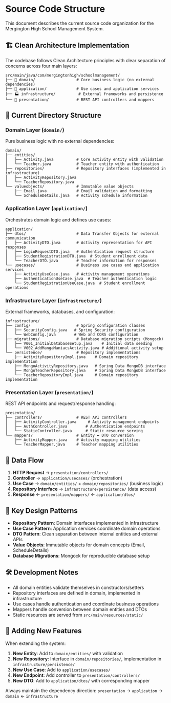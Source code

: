 # Source Code Structure

This document describes the current source code organization for the Mergington High School Management System.

## 🏗️ Clean Architecture Implementation

The codebase follows Clean Architecture principles with clear separation of concerns across four main layers:

```
src/main/java/com/mergingtonhigh/schoolmanagement/
├── 🎯 domain/                  # Core business logic (no external dependencies)
├── 🔧 application/             # Use cases and application services  
├── 🏭 infrastructure/          # External frameworks and persistence
└── 🎨 presentation/            # REST API controllers and mappers
```

## 📁 Current Directory Structure

### Domain Layer (`domain/`)
Pure business logic with no external dependencies:

```
domain/
├── entities/
│   ├── Activity.java          # Core activity entity with validation
│   └── Teacher.java           # Teacher entity with authentication
├── repositories/              # Repository interfaces (implemented in infrastructure)
│   ├── ActivityRepository.java
│   └── TeacherRepository.java
└── valueobjects/              # Immutable value objects
    ├── Email.java             # Email validation and formatting
    └── ScheduleDetails.java   # Activity schedule information
```

### Application Layer (`application/`)
Orchestrates domain logic and defines use cases:

```
application/
├── dtos/                      # Data Transfer Objects for external communication
│   ├── ActivityDTO.java       # Activity representation for API responses
│   ├── LoginRequestDTO.java   # Authentication request structure
│   ├── StudentRegistrationDTO.java  # Student enrollment data
│   └── TeacherDTO.java        # Teacher information for responses
└── usecases/                  # Business use cases and application services
    ├── ActivityUseCase.java   # Activity management operations
    ├── AuthenticationUseCase.java  # Teacher authentication logic
    └── StudentRegistrationUseCase.java  # Student enrollment operations
```

### Infrastructure Layer (`infrastructure/`)
External frameworks, databases, and configuration:

```
infrastructure/
├── config/                    # Spring configuration classes
│   ├── SecurityConfig.java   # Spring Security configuration
│   └── WebConfig.java        # Web and CORS configuration
├── migrations/                # Database migration scripts (Mongock)
│   ├── V001_InitialDatabaseSetup.java    # Initial data seeding
│   └── V002_AddMangaManiacsActivity.java # Additional activity setup
└── persistence/               # Repository implementations
    ├── ActivityRepositoryImpl.java    # Domain repository implementation
    ├── MongoActivityRepository.java   # Spring Data MongoDB interface
    ├── MongoTeacherRepository.java    # Spring Data MongoDB interface
    └── TeacherRepositoryImpl.java     # Domain repository implementation
```

### Presentation Layer (`presentation/`)
REST API endpoints and request/response handling:

```
presentation/
├── controllers/               # REST API controllers
│   ├── ActivityController.java     # Activity management endpoints
│   ├── AuthController.java        # Authentication endpoints  
│   └── StaticController.java      # Static resource serving
└── mappers/                   # Entity ↔ DTO conversion
    ├── ActivityMapper.java    # Activity mapping utilities
    └── TeacherMapper.java     # Teacher mapping utilities
```

## 🔄 Data Flow

1. **HTTP Request** → `presentation/controllers/`
2. **Controller** → `application/usecases/` (orchestration)
3. **Use Case** → `domain/entities/` + `domain/repositories/` (business logic)
4. **Repository Interface** → `infrastructure/persistence/` (data access)
5. **Response** ← `presentation/mappers/` ← `application/dtos/`

## 🚀 Key Design Patterns

- **Repository Pattern**: Domain interfaces implemented in infrastructure
- **Use Case Pattern**: Application services coordinate domain operations  
- **DTO Pattern**: Clean separation between internal entities and external APIs
- **Value Objects**: Immutable objects for domain concepts (Email, ScheduleDetails)
- **Database Migrations**: Mongock for reproducible database setup

## 🛠️ Development Notes

- All domain entities validate themselves in constructors/setters
- Repository interfaces are defined in domain, implemented in infrastructure
- Use cases handle authentication and coordinate business operations
- Mappers handle conversion between domain entities and DTOs
- Static resources are served from `src/main/resources/static/`

## 📝 Adding New Features

When extending the system:

1. **New Entity**: Add to `domain/entities/` with validation
2. **New Repository**: Interface in `domain/repositories/`, implementation in `infrastructure/persistence/`
3. **New Use Case**: Add to `application/usecases/` 
4. **New Endpoint**: Add controller to `presentation/controllers/`
5. **New DTO**: Add to `application/dtos/` with corresponding mapper

Always maintain the dependency direction: `presentation` → `application` → `domain` ← `infrastructure`